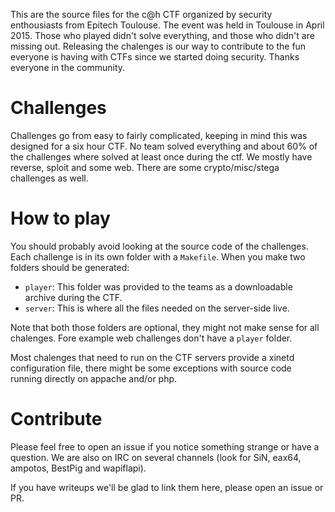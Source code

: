 This are the source files for the c@h CTF organized by security enthousiasts from Epitech Toulouse. The event was held in Toulouse in April 2015. Those who played didn't solve everything, and those who didn't are missing out. Releasing the chalenges is our way to contribute to the fun everyone is having with CTFs since we started doing security. Thanks everyone in the community.

Challenges
==========

Challenges go from easy to fairly complicated, keeping in mind this was designed for a six hour CTF. No team solved everything and about 60% of the challenges where solved at least once during the ctf. We mostly have reverse, sploit and some web. There are some crypto/misc/stega challenges as well.

How to play
===========

You should probably avoid looking at the source code of the challenges. Each challenge is in its own folder with a `Makefile`. When you make two folders should be generated:
  - `player`: This folder was provided to the teams as a downloadable archive during the CTF.
  - `server`: This is where all the files needed on the server-side live.

Note that both those folders are optional, they might not make sense for all chalenges. Fore example web challenges don't have a `player` folder.

Most chalenges that need to run on the CTF servers provide a xinetd configuration file, there might be some exceptions with source code running directly on appache and/or php.

Contribute
==========

Please feel free to open an issue if you notice something strange or have a question. We are also on IRC on several channels (look for SiN, eax64, ampotos, BestPig and wapiflapi).

If you have writeups we'll be glad to link them here, please open an issue or PR.

